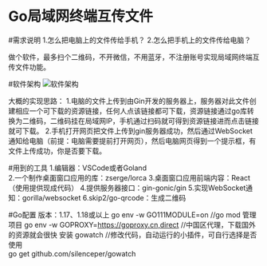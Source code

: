 # Go局域网终端互传文件

#需求说明
1.怎么把电脑上的文件传给手机？
2.怎么把手机上的文件传给电脑？

做个软件，最多扫个二维码，不开微信，不用蓝牙，不注册账号实现局域网终端互传文件功能。

#软件架构
![软件架构](https://user-images.githubusercontent.com/87600238/174656467-a9b7003c-7501-45eb-938f-72f1e8fbe31c.png)

大概的实现思路：
1.电脑的文件上传到由Gin开发的服务器上，服务器对此文件创建相应一个可下载的资源链接，任何人点该链接都可下载，资源链接通过go库转换为二维码，二维码挂在局域网IP，手机通过扫码就可得到资源链接进而点击链接就可下载。
2.手机打开网页把文件上传到gin服务器成功，然后通过WebSocket通知给电脑（前提：电脑需要提前打开网页），然后电脑网页得到一个提示框，有文件上传成功，你是否要下载。

#用到的工具
1.编辑器：VSCode或者Goland  
2.一个制作桌面窗口应用的库：zserge/lorca
3.桌面窗口应用前端内容：React（使用提供现成代码）
4.提供服务器接口：gin-gonic/gin
5.实现WebSocket通知：gorilla/websocket
6.skip2/go-qrcode：生成二维码

#Go配置
版本：1.17、1.18或以上
go env -w GO111MODULE=on    //go mod 管理项目
go env -w GOPROXY=https://goproxy.cn,direct  //中国区代理，下载国外的资源就会很快
安装 gowatch  //修改代码，自动运行的小插件，可自行选择是否使用  
go get github.com/silenceper/gowatch



